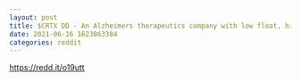 ```yaml
--- 
layout: post 
title: $CRTX DD - An Alzheimers therapeutics company with low float, high short interest, is almost 20% lower than its all time high, AND helps diseased people. Im extremely bullish, and you should be too. 
date: 2021-06-16 1623863384 
categories: reddit 
--- 
```

https://redd.it/o19utt